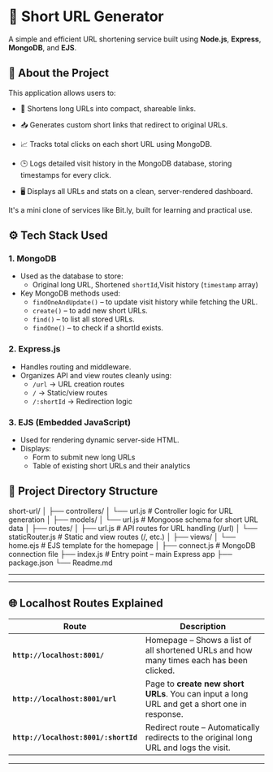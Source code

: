 # 🔗 Short URL Generator

A simple and efficient URL shortening service built using **Node.js**, **Express**, **MongoDB**, and **EJS**.

## 📌 About the Project

This application allows users to:

- 🔗 Shortens long URLs into compact, shareable links.

- 📥 Generates custom short links that redirect to original URLs.

- 📈 Tracks total clicks on each short URL using MongoDB.

- 🕒 Logs detailed visit history in the MongoDB database, storing timestamps for every click.

- 🖥️ Displays all URLs and stats on a clean, server-rendered dashboard.

It's a mini clone of services like Bit.ly, built for learning and practical use.

## ⚙️ Tech Stack Used

### 1. **MongoDB**

- Used as the database to store:
  - Original long URL, Shortened `shortId`,Visit history (`timestamp` array)
- Key MongoDB methods used:
  - `findOneAndUpdate()` – to update visit history while fetching the URL.
  - `create()` – to add new short URLs.
  - `find()` – to list all stored URLs.
  - `findOne()` – to check if a shortId exists.

### 2. **Express.js**

- Handles routing and middleware.
- Organizes API and view routes cleanly using:
  - `/url` → URL creation routes
  - `/` → Static/view routes
  - `/:shortId` → Redirection logic

### 3. **EJS (Embedded JavaScript)**

- Used for rendering dynamic server-side HTML.
- Displays:
  - Form to submit new long URLs
  - Table of existing short URLs and their analytics

## 📁 Project Directory Structure

short-url/
│
├── controllers/
│ └── url.js # Controller logic for URL generation
│
├── models/
│ └── url.js # Mongoose schema for short URL data
│
├── routes/
│ ├── url.js # API routes for URL handling (/url)
│ └── staticRouter.js # Static and view routes (/, etc.)
│
├── views/
│ └── home.ejs # EJS template for the homepage
│
├── connect.js # MongoDB connection file
├── index.js # Entry point – main Express app
├── package.json
└── Readme.md

---

---

## 🌐 Localhost Routes Explained

| Route                                | Description                                                                                  |
| ------------------------------------ | -------------------------------------------------------------------------------------------- |
| **`http://localhost:8001/`**         | Homepage – Shows a list of all shortened URLs and how many times each has been clicked.      |
| **`http://localhost:8001/url`**      | Page to **create new short URLs**. You can input a long URL and get a short one in response. |
| **`http://localhost:8001/:shortId`** | Redirect route – Automatically redirects to the original long URL and logs the visit.        |

---

